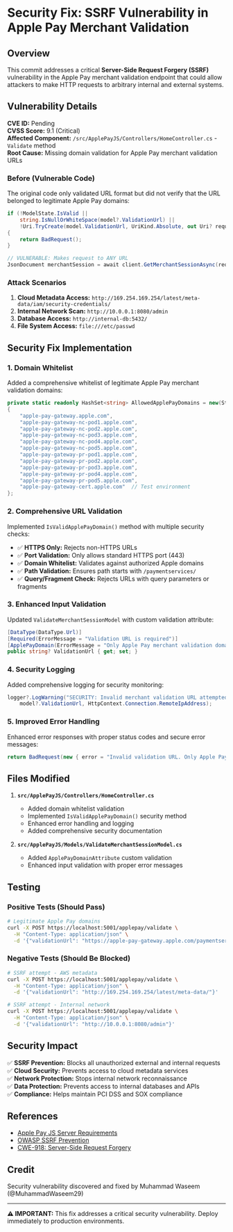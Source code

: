 # Security Fix: SSRF Vulnerability in Apple Pay Merchant Validation

## Overview

This commit addresses a critical **Server-Side Request Forgery (SSRF)** vulnerability in the Apple Pay merchant validation endpoint that could allow attackers to make HTTP requests to arbitrary internal and external systems.

## Vulnerability Details

**CVE ID:** Pending  
**CVSS Score:** 9.1 (Critical)  
**Affected Component:** `/src/ApplePayJS/Controllers/HomeController.cs` - `Validate` method  
**Root Cause:** Missing domain validation for Apple Pay merchant validation URLs

### Before (Vulnerable Code)

The original code only validated URL format but did not verify that the URL belonged to legitimate Apple Pay domains:

```csharp
if (!ModelState.IsValid ||
    string.IsNullOrWhiteSpace(model?.ValidationUrl) ||
    !Uri.TryCreate(model.ValidationUrl, UriKind.Absolute, out Uri? requestUri))
{
    return BadRequest();
}

// VULNERABLE: Makes request to ANY URL
JsonDocument merchantSession = await client.GetMerchantSessionAsync(requestUri, request, cancellationToken);
```

### Attack Scenarios

1. **Cloud Metadata Access:** `http://169.254.169.254/latest/meta-data/iam/security-credentials/`
2. **Internal Network Scan:** `http://10.0.0.1:8080/admin`
3. **Database Access:** `http://internal-db:5432/`
4. **File System Access:** `file:///etc/passwd`

## Security Fix Implementation

### 1. Domain Whitelist

Added a comprehensive whitelist of legitimate Apple Pay merchant validation domains:

```csharp
private static readonly HashSet<string> AllowedApplePayDomains = new(StringComparer.OrdinalIgnoreCase)
{
    "apple-pay-gateway.apple.com",
    "apple-pay-gateway-nc-pod1.apple.com",
    "apple-pay-gateway-nc-pod2.apple.com", 
    "apple-pay-gateway-nc-pod3.apple.com",
    "apple-pay-gateway-nc-pod4.apple.com",
    "apple-pay-gateway-nc-pod5.apple.com",
    "apple-pay-gateway-pr-pod1.apple.com",
    "apple-pay-gateway-pr-pod2.apple.com",
    "apple-pay-gateway-pr-pod3.apple.com",
    "apple-pay-gateway-pr-pod4.apple.com",
    "apple-pay-gateway-pr-pod5.apple.com",
    "apple-pay-gateway-cert.apple.com"  // Test environment
};
```

### 2. Comprehensive URL Validation

Implemented `IsValidApplePayDomain()` method with multiple security checks:

- ✅ **HTTPS Only:** Rejects non-HTTPS URLs
- ✅ **Port Validation:** Only allows standard HTTPS port (443)
- ✅ **Domain Whitelist:** Validates against authorized Apple domains
- ✅ **Path Validation:** Ensures path starts with `/paymentservices/`
- ✅ **Query/Fragment Check:** Rejects URLs with query parameters or fragments

### 3. Enhanced Input Validation

Updated `ValidateMerchantSessionModel` with custom validation attribute:

```csharp
[DataType(DataType.Url)]
[Required(ErrorMessage = "Validation URL is required")]
[ApplePayDomain(ErrorMessage = "Only Apple Pay merchant validation domains are allowed")]
public string? ValidationUrl { get; set; }
```

### 4. Security Logging

Added comprehensive logging for security monitoring:

```csharp
logger?.LogWarning("SECURITY: Invalid merchant validation URL attempted: {ValidationUrl} from IP: {ClientIP}", 
    model?.ValidationUrl, HttpContext.Connection.RemoteIpAddress);
```

### 5. Improved Error Handling

Enhanced error responses with proper status codes and secure error messages:

```csharp
return BadRequest(new { error = "Invalid validation URL. Only Apple Pay merchant validation domains are allowed." });
```

## Files Modified

1. **`src/ApplePayJS/Controllers/HomeController.cs`**
   - Added domain whitelist validation
   - Implemented `IsValidApplePayDomain()` security method
   - Enhanced error handling and logging
   - Added comprehensive security documentation

2. **`src/ApplePayJS/Models/ValidateMerchantSessionModel.cs`**
   - Added `ApplePayDomainAttribute` custom validation
   - Enhanced input validation with proper error messages

## Testing

### Positive Tests (Should Pass)
```bash
# Legitimate Apple Pay domains
curl -X POST https://localhost:5001/applepay/validate \
  -H "Content-Type: application/json" \
  -d '{"validationUrl": "https://apple-pay-gateway.apple.com/paymentservices/startSession"}'
```

### Negative Tests (Should Be Blocked)
```bash
# SSRF attempt - AWS metadata
curl -X POST https://localhost:5001/applepay/validate \
  -H "Content-Type: application/json" \
  -d '{"validationUrl": "http://169.254.169.254/latest/meta-data/"}'

# SSRF attempt - Internal network
curl -X POST https://localhost:5001/applepay/validate \
  -H "Content-Type: application/json" \
  -d '{"validationUrl": "http://10.0.0.1:8080/admin"}'
```

## Security Impact

✅ **SSRF Prevention:** Blocks all unauthorized external and internal requests  
✅ **Cloud Security:** Prevents access to cloud metadata services  
✅ **Network Protection:** Stops internal network reconnaissance  
✅ **Data Protection:** Prevents access to internal databases and APIs  
✅ **Compliance:** Helps maintain PCI DSS and SOX compliance  

## References

- [Apple Pay JS Server Requirements](https://developer.apple.com/documentation/applepayjs/setting_up_server_requirements)
- [OWASP SSRF Prevention](https://cheatsheetseries.owasp.org/cheatsheets/Server_Side_Request_Forgery_Prevention_Cheat_Sheet.html)
- [CWE-918: Server-Side Request Forgery](https://cwe.mitre.org/data/definitions/918.html)

## Credit

Security vulnerability discovered and fixed by Muhammad Waseem (@MuhammadWaseem29)

---

**⚠️ IMPORTANT:** This fix addresses a critical security vulnerability. Deploy immediately to production environments.
